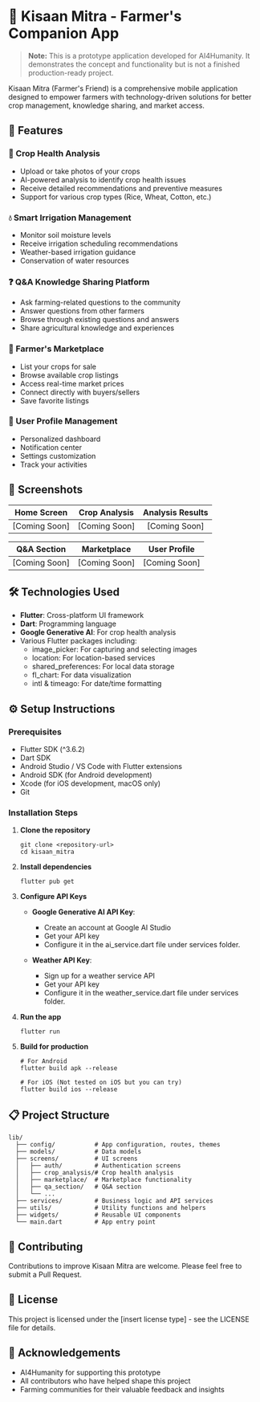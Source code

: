 # 🌱 Kisaan Mitra - Farmer's Companion App

> **Note:** This is a prototype application developed for AI4Humanity. It demonstrates the concept and functionality but is not a finished production-ready project.

Kisaan Mitra (Farmer's Friend) is a comprehensive mobile application designed to empower farmers with technology-driven solutions for better crop management, knowledge sharing, and market access.

## 📱 Features

### 🌿 Crop Health Analysis
- Upload or take photos of your crops
- AI-powered analysis to identify crop health issues
- Receive detailed recommendations and preventive measures
- Support for various crop types (Rice, Wheat, Cotton, etc.)

### 💧 Smart Irrigation Management
- Monitor soil moisture levels
- Receive irrigation scheduling recommendations
- Weather-based irrigation guidance
- Conservation of water resources

### ❓ Q&A Knowledge Sharing Platform
- Ask farming-related questions to the community
- Answer questions from other farmers
- Browse through existing questions and answers
- Share agricultural knowledge and experiences

### 🛒 Farmer's Marketplace
- List your crops for sale
- Browse available crop listings
- Access real-time market prices
- Connect directly with buyers/sellers
- Save favorite listings

### 👤 User Profile Management
- Personalized dashboard
- Notification center
- Settings customization
- Track your activities

## 📸 Screenshots

| Home Screen | Crop Analysis | Analysis Results |
|:-----------:|:-------------:|:----------------:|
| [Coming Soon] | [Coming Soon] | [Coming Soon] |

| Q&A Section | Marketplace | User Profile |
|:-----------:|:-----------:|:------------:|
| [Coming Soon] | [Coming Soon] | [Coming Soon] |

## 🛠️ Technologies Used

- **Flutter**: Cross-platform UI framework
- **Dart**: Programming language
- **Google Generative AI**: For crop health analysis
- Various Flutter packages including:
  - image_picker: For capturing and selecting images
  - location: For location-based services
  - shared_preferences: For local data storage
  - fl_chart: For data visualization
  - intl & timeago: For date/time formatting

## ⚙️ Setup Instructions

### Prerequisites
- Flutter SDK (^3.6.2)
- Dart SDK
- Android Studio / VS Code with Flutter extensions
- Android SDK (for Android development)
- Xcode (for iOS development, macOS only)
- Git

### Installation Steps

1. **Clone the repository**
   ```
   git clone <repository-url>
   cd kisaan_mitra
   ```

2. **Install dependencies**
   ```
   flutter pub get
   ```

3. **Configure API Keys**
   - **Google Generative AI API Key**:
     - Create an account at Google AI Studio
     - Get your API key
     - Configure it in the ai_service.dart file under services folder.
   
   - **Weather API Key**:
     - Sign up for a weather service API
     - Get your API key
     - Configure it in the weather_service.dart file under services folder.

4. **Run the app**
   ```
   flutter run
   ```

5. **Build for production**
   ```
   # For Android
   flutter build apk --release
   
   # For iOS (Not tested on iOS but you can try)
   flutter build ios --release 
   ```

## 📋 Project Structure

```
lib/
  ├── config/           # App configuration, routes, themes
  ├── models/           # Data models
  ├── screens/          # UI screens
  │   ├── auth/         # Authentication screens
  │   ├── crop_analysis/# Crop health analysis
  │   ├── marketplace/  # Marketplace functionality
  │   ├── qa_section/   # Q&A section
  │   └── ...
  ├── services/         # Business logic and API services
  ├── utils/            # Utility functions and helpers
  ├── widgets/          # Reusable UI components
  └── main.dart         # App entry point
```

## 🤝 Contributing

Contributions to improve Kisaan Mitra are welcome. Please feel free to submit a Pull Request.

## 📄 License

This project is licensed under the [insert license type] - see the LICENSE file for details.

## 🙏 Acknowledgements

- AI4Humanity for supporting this prototype
- All contributors who have helped shape this project
- Farming communities for their valuable feedback and insights

